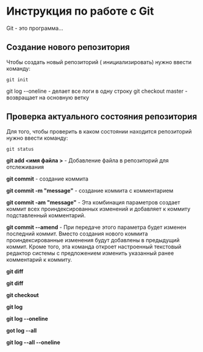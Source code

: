 # Инструкция по работе с Git 

Git - это программа...

## Создание нового репозитория

Чтобы создать новый репозиторий ( инициализировать) нужно ввести команду: 

    git init


git log --oneline - делает все логи в одну строку
git checkout master - возвращает на основную ветку

## Проверка актуального состояния репозитория

Для того, чтобы проверить в каком состоянии находится репозиторий нужно ввести команду:

    git status

**git add <имя файла >** - Добавление файла в репозиторий для отслеживания

**git commit** - создание коммита 

**git commit -m "message"** - создание коммита с комментарием 

**git commit -am "message"** - Эта комбинация параметров создает коммит всех 
проиндексированных изменений и добавляет к коммиту подставленный комментарий.

**git commit --amend** - При передаче этого параметра будет изменен последний коммит. Вместо создания нового коммита проиндексированные изменения будут добавлены в предыдущий коммит. Кроме того, эта команда откроет настроенный текстовый редактор системы с предложением изменить указанный ранее комментарий к коммиту.

**git diff**

**git diff <hash1> <hash2>**

**git checkout <hash>**

**git log**

**git log --oneline**

**got log --all**

**git log --all --oneline**